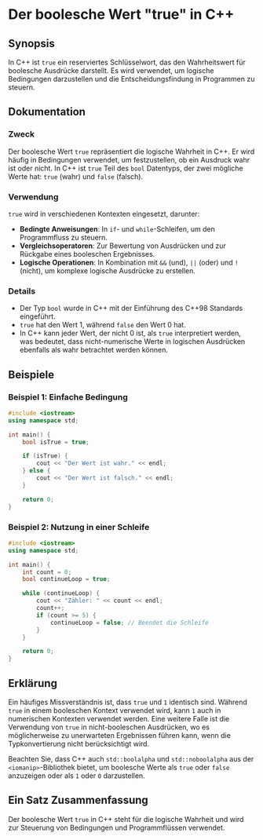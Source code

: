 <!--
Meta Description: # Der boolesche Wert "true" in C++ ## Synopsis In C++ ist `true` ein reserviertes Schlüsselwort, das den Wahrheitswert für boolesche Ausdrücke darstel...
Meta Keywords: true, der, und, wert, ist
-->

# Der boolesche Wert "true" in C++

## Synopsis
In C++ ist `true` ein reserviertes Schlüsselwort, das den Wahrheitswert für boolesche Ausdrücke darstellt. Es wird verwendet, um logische Bedingungen darzustellen und die Entscheidungsfindung in Programmen zu steuern.

## Dokumentation
### Zweck
Der boolesche Wert `true` repräsentiert die logische Wahrheit in C++. Er wird häufig in Bedingungen verwendet, um festzustellen, ob ein Ausdruck wahr ist oder nicht. In C++ ist `true` Teil des `bool` Datentyps, der zwei mögliche Werte hat: `true` (wahr) und `false` (falsch).

### Verwendung
`true` wird in verschiedenen Kontexten eingesetzt, darunter:

- **Bedingte Anweisungen**: In `if`- und `while`-Schleifen, um den Programmfluss zu steuern.
- **Vergleichsoperatoren**: Zur Bewertung von Ausdrücken und zur Rückgabe eines booleschen Ergebnisses.
- **Logische Operationen**: In Kombination mit `&&` (und), `||` (oder) und `!` (nicht), um komplexe logische Ausdrücke zu erstellen.

### Details
- Der Typ `bool` wurde in C++ mit der Einführung des C++98 Standards eingeführt.
- `true` hat den Wert 1, während `false` den Wert 0 hat.
- In C++ kann jeder Wert, der nicht 0 ist, als `true` interpretiert werden, was bedeutet, dass nicht-numerische Werte in logischen Ausdrücken ebenfalls als wahr betrachtet werden können.

## Beispiele
### Beispiel 1: Einfache Bedingung
```cpp
#include <iostream>
using namespace std;

int main() {
    bool isTrue = true;

    if (isTrue) {
        cout << "Der Wert ist wahr." << endl;
    } else {
        cout << "Der Wert ist falsch." << endl;
    }

    return 0;
}
```

### Beispiel 2: Nutzung in einer Schleife
```cpp
#include <iostream>
using namespace std;

int main() {
    int count = 0;
    bool continueLoop = true;

    while (continueLoop) {
        cout << "Zähler: " << count << endl;
        count++;
        if (count >= 5) {
            continueLoop = false; // Beendet die Schleife
        }
    }

    return 0;
}
```

## Erklärung
Ein häufiges Missverständnis ist, dass `true` und `1` identisch sind. Während `true` in einem booleschen Kontext verwendet wird, kann `1` auch in numerischen Kontexten verwendet werden. Eine weitere Falle ist die Verwendung von `true` in nicht-booleschen Ausdrücken, wo es möglicherweise zu unerwarteten Ergebnissen führen kann, wenn die Typkonvertierung nicht berücksichtigt wird.

Beachten Sie, dass C++ auch `std::boolalpha` und `std::noboolalpha` aus der `<iomanip>`-Bibliothek bietet, um boolesche Werte als `true` oder `false` anzuzeigen oder als `1` oder `0` darzustellen.

## Ein Satz Zusammenfassung
Der boolesche Wert `true` in C++ steht für die logische Wahrheit und wird zur Steuerung von Bedingungen und Programmflüssen verwendet.